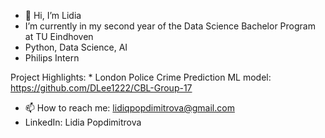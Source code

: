 - 👋 Hi, I’m Lidia
-    I’m currently in my second year of the Data Science Bachelor Program at TU Eindhoven
-    Python, Data Science, AI
-    Philips Intern
  
Project Highlights:
    * London Police Crime Prediction ML model: https://github.com/DLee1222/CBL-Group-17
- 📫 How to reach me: lidiqpopdimitrova@gmail.com
- LinkedIn: Lidia Popdimitrova
